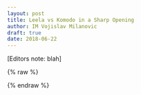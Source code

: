 ```yaml
---
layout: post
title: Leela vs Komodo in a Sharp Opening
author: IM Vojislav Milanovic
draft: true
date: 2018-06-22
---
```

[Editors note: blah]


{% raw %}
<div id="board" style="width: 500px" class='merida zeit'></div>
<script>
    var pgn = '[Event "?"]\
[Site "USER"]\
[Date "2018.06.21"]\
[Round "17"]\
[White "Lc0 20180604 - 360x32time"]\
[Black "Komodo-11.2.2-64bit"]\
[Result "1-0"]\
[WhiteElo "2200"]\
[BlackElo "2200"]\
[ECO "D39"]\
[EventDate "2018.??.??"]\
[Annotator "https://lichess.org/@/MTGOStark"]\
[PlyCount "140"]\
[TimeControl "3840"]\
\
1.d4 d5 2.c4 e6 3.Nf3 Nf6 4.Nc3 dxc4 5.e4 Bb4 6.Bg5 \
    {[#] This is the very popular and sharp Vienna variation.}\
6...c5 7.e5!? \
    {Interesting: this is not the main line in Vienna, moust playable is 7. Bc4}\
    ( 7.Bxc4 cxd4 8.Nxd4 Qa5 9.Bd2 O-O 10.Nc2 Bxc3 11.Bxc3 Qg5 12.Qe2 Qxg2 13.O-O-O Qxe4 14.Rhg1 g6 15.Ne3 e5 16.f4 Be6 17.Bd3 Qxf4 18.Rgf1 Qh4 19.Be1 Qa4 20.Rxf6 Nc6 21.Rxe6 Nd4 22.Qg4 Qxa2 23.Bxg6 hxg6 24.Rxg6+ fxg6 25.Qxg6+ Kh8 26.Qh5+ Kg8 {1/2-1/2 (26) Kasparov,G (2851)-Morozevich,A (2748) Sarajevo 2000 CBM 077 [Ftacnik,L]} )\
7...cxd4 \
    ( {A possibility for black} 7...h6 8.Bd2 Bxc3 9.bxc3 Ne4 10.Bxc4 O-O 11.O-O cxd4 12.cxd4 Nxd2 13.Qxd2 Nc6 14.Bd3 Ne7 15.Qf4 Bd7 16.Qe4 g6 17.Qf4 Bc6 = 18.Rad1 Bxf3 19.Qxf3 Nd5 20.Be4 Rc8 21.Rc1 Qa5 22.Bxd5 Qxd5 23.Qxd5 exd5 24.f4 b5 25.Kf2 Rc4 26.Rxc4 dxc4 27.Rb1 a6 28.Ke3 Rd8 29.a4 Rb8 30.axb5 axb5 31.Rb4 Kf8 32.d5 Ke7 33.Kd4 Kd7 34.g4 Kc7 35.f5 gxf5 36.gxf5 f6 37.e6 Kd6 38.h3 Rb7 39.Rb1 h5 40.Ra1 Rb8 41.Ra6+ Kc7 42.d6+ Kb7 43.e7 c3 44.d7 c2 45.Ra1 c1=Q 46.Rxc1 {1-0 (46) Dreev,A (2689)-Nielsen,P (2628) playchess.com INT 2004} )\
8.Nxd4 Bxc3+ \
    ( 8...Qa5!? )\
9.bxc3 Qa5 10.exf6 Qxg5 \
    ( 10...Qxc3+? 11.Ke2 Qb2+ 12.Kf3 +/- )\
11.fxg7 Qxg7 12.Qd2 O-O \
    ( 12...Nc6 13.Nxc6 bxc6 14.Bxc4 Qe5+ 15.Kf1 O-O 16.h4 Qc5 17.Be2 e5 18.Qg5+ Kh8 19.Qf6+ Kg8 20.h5 Re8 21.h6 Qf8 22.Rh5 {1-0 (22) Kasparov,G (2831) -Olafsson,H (2504) Reykjavik 2004} )\
13.Bxc4 =, quiet \
    {[#] Position with equal chanses for both sides though I would much rather like to play with white pieces!}\
13...Bd7 14.O-O Nc6 15.Nf3 \
    ( 15.Nf5!? exf5 16.Qxd7 Ne5 17.Qa4 \
        ( 17.Qb5 a6 18.Qb4 Nxc4 19.Qxc4 Rac8 20.Qd5 Qxc3 21.Qxb7 Qc6 22.Qb2 += )\
    17...Rfc8?! \
        ( 17...Nf3+! 18.Kh1 Nd2 19.Rfe1 Rfd8 =, quiet )\
    18.Bd5! +/- Nd3 19.Qd7 Rxc3 20.Qxb7 Rd8 21.Qxa7 Nf4 22.Rad1 Kh8 23.g3 h5 24.Rfe1 Rc2 25.Bg2 Ne2+ 26.Kf1 Rxd1 27.Rxd1 Qe5 28.Bf3 Nc3 29.Re1 Qf6 30.Re7 Nb5 31.Qd7 Rc7 32.Re8+ {1-0 (32) Barsov, A (2517)-Ismagambetov,A (2479) Tashkent 2007} )\
15...Be8 \
    ( 15...Rfd8 16.Qe3 Ne7 17.Ne5 Ng6 18.f4 Rac8 19.Bd3 Rxc3 20.Qd4 Nh4 \
        ( 20...Nxe5! 21.Qxc3 Bc6! 22.Bxh7+ Kxh7 23.Qh3+ Kg8 24.fxe5 Rd3 25.g3 Rd2 26.Rad1 Qg5 27.Rxd2 Qxd2 =, quiet )\
    21.Be4 Rc7 22.Qd6 Rc2 23.Qe7 Rxg2+ 24.Kh1 {1-0 (24) Gelfand, B (2733)-Giri,A (2690) Monte Carlo 2011} )\
16.Rad1 Rc8 \
    ( 16...Na5!? 17.Bd3 Bc6 )\
17.Bb3 Kh8 18.Rfe1 Rg8 19.g3 b6 20.Ba4 a6 21.Qf4 b5 22.Bc2 Qxc3 23.Be4 Qg7 24.Rd6 += \
    {[#] For the sacraficed pawn white has the inicative.}\
24...Nb8 25.Rc1! +/- \
    {Now it\'s very hard for Black to find a useful move.}\
25...Rxc1+?! \
    ( 25...Bd7 )\
26.Qxc1 b4 27.Qf4 Bb5?! \
    {Inaccuracy. Best move was a5.}\
    ( 27...a5 28.Ne5 f6 29.Nc4 \
        ( 29.Rxe6! fxe5 30.Qh4 Nc6 31.Rh6 +- {[%csl Gh7][%cal Gh6h7,Ge4h7]} )\
    29...Nd7 30.Nxa5 Qg5 31.Qxg5 fxg5 32.Nb7 Nf6 33.Bd3 Bf7 34.Nc5 +/- )\
28.h4 Nd7 29.Ng5 Nf6 \
    {[#]}\
30.Bxh7! \
    {A very elegant move.}\
30...Rf8 \
    ( 30...Nxh7 31.Nxf7+ Qxf7 32.Qxf7 +- )\
31.Bd3 Bxd3 32.Rxd3 a5 33.Qe5 Nh7 34.Qxa5 Nxg5 35.hxg5 +/- \
    {[#] In a strategic sense, the position of white is completely obtained.}\
35...Qa1+ 36.Kg2 Kg7 37.Qxb4 Rh8 \
    {[#]}\
38.Qd4+! \
    {With the transition to the winning rook endgame.}\
38...Qxd4 39.Rxd4 Rb8? \
    {Mistake. Best move was Ra8.}\
    ( 39...Ra8 40.a4 Kg6 41.f4 +- {Also winning for white.} )\
40.Ra4 Rb2 41.Ra5 Kg6?! \
    {Inaccuracy. Best move was Rb4.}\
    ( 41...Rb4 42.f4 +- )\
42.g4 Rc2 43.Kg3 Rc3+ 44.f3 Rd3 45.Kf4 Rc3 46.Ke4 Rc1 47.Kd3 Re1 48.a4 Ra1 49.Kd4 Rf1?! \
    {Inaccuracy. Best move was Ra3.}\
    ( {Possible but not good enough too...} 49...Ra3 50.Ke4 Ra1 51.Ke3 Kg7 52.Ra8 Kg6 53.f4 Rg1 54.a5 Rxg4 55.a6 Rg3+ 56.Kd4 Ra3 57.Kc5 +- )\
50.Ke4 Re1+ 51.Kd4 Rf1 52.Ke3 Ra1 53.Kf2 Ra2+ 54.Ke3 \
    ( {Better was...} 54.Kg3 Ra3 55.Kf4 Ra1 56.Ra8! +- )\
54...Ra3+ 55.Kf2 Ra2+ 56.Ke3 Ra3+ 57.Ke4 +- \
    {[#] White reply position twice, but now he find the right move!}\
57...Ra1 58.f4 Re1+ 59.Kd4 Rf1 60.Ke3 Rg1 \
    ( 60...Ra1 61.Ra8 Rg1 62.a5 Rxg4 63.a6 Rg3+ 64.Ke4 Ra3 65.a7 Ra4+ 66.Ke5 Kg7 67.Kd6 +- )\
61.Kf3 \
    ( 61.Rc5! Rxg4 62.a5 Kg7 63.a6 Rg3+ 64.Kd4 Ra3 65.Rc6 Kg6 66.Ke5 Ra5+ 67.Kd6 Ra3 68.Kc7 +- )\
61...Rf1+ 62.Ke3 Rg1 \
    ( 62...Re1+ 63.Kf2 Re4 64.Kf3 Re1 65.Ra8 Rf1+ 66.Ke3 Rg1 67.a5 Rxg4 68.a6 Rg3+ 69.Kd4 )\
63.Rc5 Rxg4 64.a5 Rg1 65.Kd4 Rb1 \
    ( 65...Rf1 66.Ke5 Kg7 67.a6 Ra1 68.Rc6 Rd1 69.Rc7 Rd5+ 70.Ke4 Ra5 71.a7 Kg6 72.Re7 +- )\
66.Kc4 Kh5 \
    ( 66...Rf1 67.Kb5 Rxf4 68.a6 Rf1 69.a7 Ra1 70.Kb6 Rb1+ 71.Rb5 Ra1 72.Ra5 +- )\
67.f5 e5 \
    ( 67...Kg4 68.fxe6 fxe6 69.g6 +- )\
68.Rxe5 Kxg5 \
    ( 68...Kg4 69.g6 fxg6 70.fxg6 +- )\
69.a6 \
    ( 69.Rd5 Kf4 70.Kc5 Ke4 71.Kc6 Rh1 72.Rb5 Kd3 73.a6 Kc4 74.Ra5 Kb4 75.a7 Kxa5 76.a8=Q+ +- )\
69...Rb8 \
    ( 69...f6 70.Ra5 Rb8 71.a7 Ra8 72.Kc3 Kf4 73.Kd4 Kg4 74.Ke3 Re8+ 75.Kd2 Rd8+ 76.Ke1 +- )\
70.Kc5 Kf4 \
    {[#] Finally black resigns!}\
1-0\
\
';
    var cfg = { pgn: pgn, layout: 'left', theme: 'chesscom', width: '390px', boardSize: '200px' };
    var board = pgnView('board', cfg);
</script>
{% endraw %}
